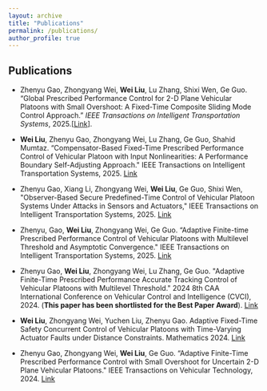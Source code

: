 ```yaml
---
layout: archive
title: "Publications"
permalink: /publications/
author_profile: true
---
```


## Publications

- Zhenyu Gao, Zhongyang Wei, **Wei Liu**, Lu Zhang, Shixi Wen, Ge Guo. “Global Prescribed Performance Control for 2-D Plane Vehicular Platoons with Small Overshoot: A Fixed-Time Composite Sliding Mode Control Approach.” *IEEE Transactions on Intelligent Transportation Systems*, 2025.[[Link](https://ieeexplore.ieee.org/document/11128947/)].

- **Wei Liu**, Zhenyu Gao, Zhongyang Wei, Lu Zhang, Ge Guo, Shahid Mumtaz. “Compensator-Based Fixed-Time Prescribed Performance Control of Vehicular Platoon with Input Nonlinearities: A Performance Boundary Self-Adjusting Approach." IEEE Transactions on Intelligent Transportation Systems, 2025. [Link](https://ieeexplore.ieee.org/document/11059991/)

- Zhenyu Gao, Xiang Li, Zhongyang Wei, **Wei Liu**, Ge Guo, Shixi Wen, "Observer-Based Secure Predefined-Time Control of Vehicular Platoon Systems Under Attacks in Sensors and Actuators," IEEE Transactions on Intelligent Transportation Systems, 2025. [Link](https://ieeexplore.ieee.org/document/10897308/)

- Zhenyu, Gao, **Wei Liu**, Zhongyang Wei, Ge Guo. “Adaptive Finite-time Prescribed Performance Control of Vehicular Platoons with Multilevel Threshold and Asymptotic Convergence." IEEE Transactions on Intelligent Transportation Systems, 2025. [Link](https://ieeexplore.ieee.org/document/10878275/)

- Zhenyu Gao, **Wei Liu**, Zhongyang Wei, Lu Zhang, Ge Guo. "Adaptive Finite-Time Prescribed Performance Accurate Tracking Control of Vehicular Platoons with Multilevel Threshold." 2024 8th CAA International Conference on Vehicular Control and Intelligence (CVCI), 2024. (**This paper has been shortlisted for the Best Paper Award**). [Link](https://ieeexplore.ieee.org/document/10830255/)

- **Wei Liu**, Zhongyang Wei, Yuchen Liu, Zhenyu Gao. Adaptive Fixed-Time Safety Concurrent Control of Vehicular Platoons with Time-Varying Actuator Faults under Distance Constraints. Mathematics 2024. [Link](https://www.mdpi.com/2227-7390/12/16/2560#:~:text=This%20paper%20investigates%20the%20fault-tolerant%20control%20problem%20for,with%20time-varying%20actuator%20fault%20directions%20and%20distance%20constraints.)

- Zhenyu Gao, Zhongyang Wei, **Wei Liu**, Ge Guo. “Adaptive Finite-Time Prescribed Performance Control with Small Overshoot for Uncertain 2-D Plane Vehicular Platoons." IEEE Transactions on Vehicular Technology, 2024. [Link](https://ieeexplore.ieee.org/document/10684117/)

